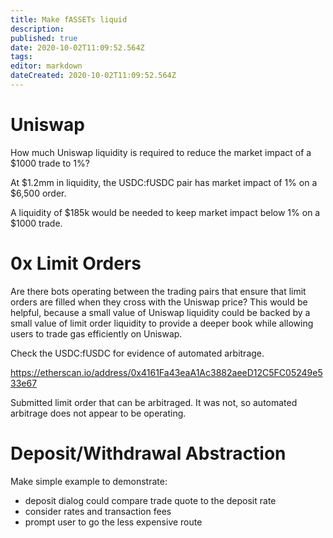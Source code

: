```yaml
---
title: Make fASSETs liquid
description: 
published: true
date: 2020-10-02T11:09:52.564Z
tags: 
editor: markdown
dateCreated: 2020-10-02T11:09:52.564Z
---
```


# Uniswap
How much Uniswap liquidity is required to reduce the market impact of a $1000 trade to 1%?

At $1.2mm in liquidity, the USDC:fUSDC pair has market impact of 1% on a $6,500 order.

A liquidity of $185k would be needed to keep market impact below 1% on a $1000 trade.



# 0x Limit Orders

Are there bots operating between the trading pairs that ensure that limit orders are filled when they cross with the Uniswap price? This would be helpful, because a small value of Uniswap liquidity could be backed by a small value of limit order liquidity to provide a deeper book while allowing users to trade gas efficiently on Uniswap.

Check the USDC:fUSDC for evidence of automated arbitrage.

https://etherscan.io/address/0x4161Fa43eaA1Ac3882aeeD12C5FC05249e533e67

Submitted limit order that can be arbitraged. It was not, so automated arbitrage does not appear to be operating.



# Deposit/Withdrawal Abstraction

Make simple example to demonstrate:
- deposit dialog could compare trade quote to the deposit rate
- consider rates and transaction fees
- prompt user to go the less expensive route




